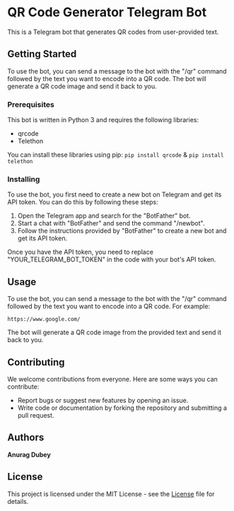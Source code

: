 # QR Code Generator Telegram Bot

This is a Telegram bot that generates QR codes from user-provided text.

## Getting Started

To use the bot, you can send a message to the bot with the "/qr" command followed by the text you want to encode into a QR code. The bot will generate a QR code image and send it back to you.

### Prerequisites

This bot is written in Python 3 and requires the following libraries:

- qrcode
- Telethon

You can install these libraries using pip: `pip install qrcode` & `pip install telethon`

### Installing

To use the bot, you first need to create a new bot on Telegram and get its API token. You can do this by following these steps:

1. Open the Telegram app and search for the "BotFather" bot.
2. Start a chat with "BotFather" and send the command "/newbot".
3. Follow the instructions provided by "BotFather" to create a new bot and get its API token.

Once you have the API token, you need to replace "YOUR_TELEGRAM_BOT_TOKEN" in the code with your bot's API token.

## Usage

To use the bot, you can send a message to the bot with the "/qr" command followed by the text you want to encode into a QR code. For example:

`https://www.google.com/`

The bot will generate a QR code image from the provided text and send it back to you.

## Contributing

We welcome contributions from everyone. Here are some ways you can contribute:

- Report bugs or suggest new features by opening an issue.
- Write code or documentation by forking the repository and submitting a pull request.

## Authors

**Anurag Dubey**

## License

This project is licensed under the MIT License - see the [License](https://github.com/Anuragd275/qr_code_gen_bot/blob/main/LICENSE) file for details.
